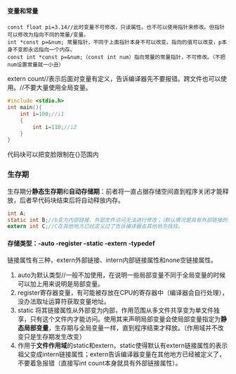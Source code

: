 #### 变量和常量

```
const float pi=3.14//此时变量不可修改，只读属性。也不可以使用指针来修改。但指针可以修改为指向不同的常量/变量。
int *const p=&num; 常量指针，不同于上面指针本身不可以改变。指向的值可以改变，p本身不变即永远指向一个内存。
const int *const p=&num;（const int num）指向常量的常量指针，不可修改。（不把num设置常量就一小丑）
```

extern count//表示后面对变量有定义，告诉编译器先不要报错。跨文件也可以使用。//不要大量使用全局变量。

```c
#include <stdio.h>
int main(){
    int i=100;//i1
    {
        int i=110;//i2
    }
}
```

代码块可以把变脸限制在{}范围内



### **生存期**

生存期分**静态生存期**和**自动存储期**：前者将一直占据存储空间直到程序关闭才能释放，后者早代码块结束后将自动释放内存。

```c
int A;
static int B;//b变为内部链接，外部文件访问无法进行修改；（默认情况是具有外部链接的，可以被外部调用修改）
extern int C;//C在其他地方已经定义过了告诉编译器去其他地方找找。
```

#### 存储类型：-auto -register -static -extern -typedef

链接属性有三种，extern外部链接、intern内部链接属性和none空链接属性。

1. auto为默认类型//一般不加使用，在说明一些局部变量不同于全局变量的时候可以加上用来说明是局部变量。
2. register寄存器变量，有可能被存放在CPU的寄存器中（编译器会自行处理），没办法取址运算符获取变量地址。
3. static 将其链接属性从外部变为内部，作用范围从多文件共享变为单文件独享，只有这个文件内才能访问。使用其来声明局部变量会使局部变量指定为**静态局部变量**，生存期与全局变量一样，直到程序结束才释放。（作用域并不改变只是生存期发生改变）
4. 作用于**文件作用域**的static和extern，static使得默认有extern链接属性的表示祖父变成intern链接属性；extern告诉编译器变量在其他地方已经被定义了，不要着急报错（直接写int count本身就具有外部链接属性）。
